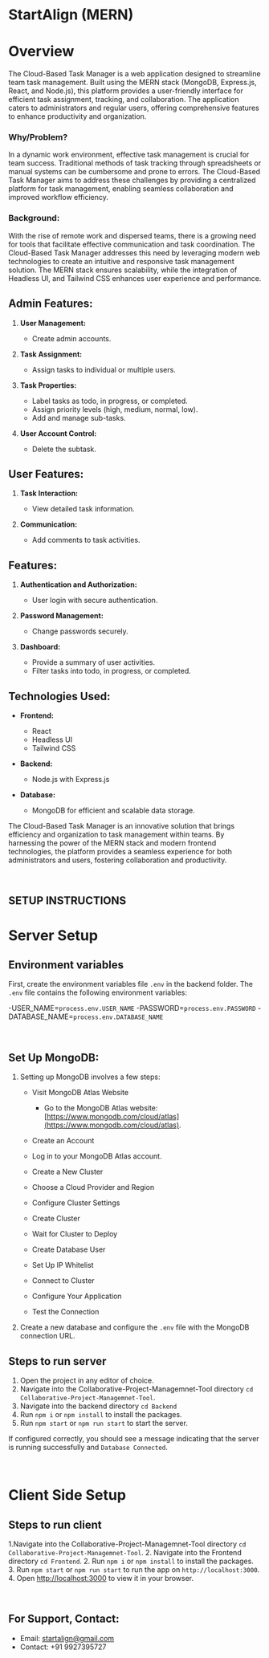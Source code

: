 # StartAlign (MERN)



# Overview
The Cloud-Based Task Manager is a web application designed to streamline team task management. Built using the MERN stack (MongoDB, Express.js, React, and Node.js), this platform provides a user-friendly interface for efficient task assignment, tracking, and collaboration. The application caters to administrators and regular users, offering comprehensive features to enhance productivity and organization.



### Why/Problem?
In a dynamic work environment, effective task management is crucial for team success. Traditional methods of task tracking through spreadsheets or manual systems can be cumbersome and prone to errors. The Cloud-Based Task Manager aims to address these challenges by providing a centralized platform for task management, enabling seamless collaboration and improved workflow efficiency.



### **Background**:
With the rise of remote work and dispersed teams, there is a growing need for tools that facilitate effective communication and task coordination. The Cloud-Based Task Manager addresses this need by leveraging modern web technologies to create an intuitive and responsive task management solution. The MERN stack ensures scalability, while the integration of Headless UI, and Tailwind CSS enhances user experience and performance.


### 
## **Admin Features:**
1. **User Management:**
    - Create admin accounts.

2. **Task Assignment:**
    - Assign tasks to individual or multiple users.

3. **Task Properties:**
    - Label tasks as todo, in progress, or completed.
    - Assign priority levels (high, medium, normal, low).
    - Add and manage sub-tasks.

4. **User Account Control:**
    - Delete the subtask.


## **User Features:**
1. **Task Interaction:**
    - View detailed task information.

2. **Communication:**
    - Add comments to task activities.


## **Features:**
1. **Authentication and Authorization:**
    - User login with secure authentication.

3. **Password Management:**
    - Change passwords securely.

4. **Dashboard:**
    - Provide a summary of user activities.
    - Filter tasks into todo, in progress, or completed.




## **Technologies Used:**
- **Frontend:**
    - React
    - Headless UI
    - Tailwind CSS


- **Backend:**
    - Node.js with Express.js
    
- **Database:**
    - MongoDB for efficient and scalable data storage.


The Cloud-Based Task Manager is an innovative solution that brings efficiency and organization to task management within teams. By harnessing the power of the MERN stack and modern frontend technologies, the platform provides a seamless experience for both administrators and users, fostering collaboration and productivity.

&nbsp;

## SETUP INSTRUCTIONS


# Server Setup

## Environment variables
First, create the environment variables file `.env` in the backend folder. The `.env` file contains the following environment variables:

-USER_NAME=`process.env.USER_NAME`
-PASSWORD=`process.env.PASSWORD`
-DATABASE_NAME=`process.env.DATABASE_NAME`




&nbsp;

## Set Up MongoDB:

1. Setting up MongoDB involves a few steps:
    - Visit MongoDB Atlas Website
        - Go to the MongoDB Atlas website: [https://www.mongodb.com/cloud/atlas](https://www.mongodb.com/cloud/atlas).

    - Create an Account
    - Log in to your MongoDB Atlas account.
    - Create a New Cluster
    - Choose a Cloud Provider and Region
    - Configure Cluster Settings
    - Create Cluster
    - Wait for Cluster to Deploy
    - Create Database User
    - Set Up IP Whitelist
    - Connect to Cluster
    - Configure Your Application
    - Test the Connection

2. Create a new database and configure the `.env` file with the MongoDB connection URL. 

## Steps to run server

1. Open the project in any editor of choice.
2. Navigate into the  Collaborative-Project-Managemnet-Tool directory `cd Collaborative-Project-Managemnet-Tool`.
3. Navigate into the backend directory `cd Backend`
4. Run `npm i` or `npm install` to install the packages.
5. Run `npm start` or `npm run start` to start the server.

If configured correctly, you should see a message indicating that the server is running successfully and `Database Connected`.

&nbsp;

# Client Side Setup

## Steps to run client

1.Navigate into the  Collaborative-Project-Managemnet-Tool directory `cd Collaborative-Project-Managemnet-Tool`.
2. Navigate into the Frontend directory `cd Frontend`.
2. Run `npm i` or `npm install` to install the packages.
3. Run `npm start` or `npm run start` to run the app on `http://localhost:3000`.
4. Open [http://localhost:3000](http://localhost:3000) to view it in your browser.



&nbsp;

## For Support, Contact:

- Email: startalign@gmail.com
- Contact: +91 9927395727
